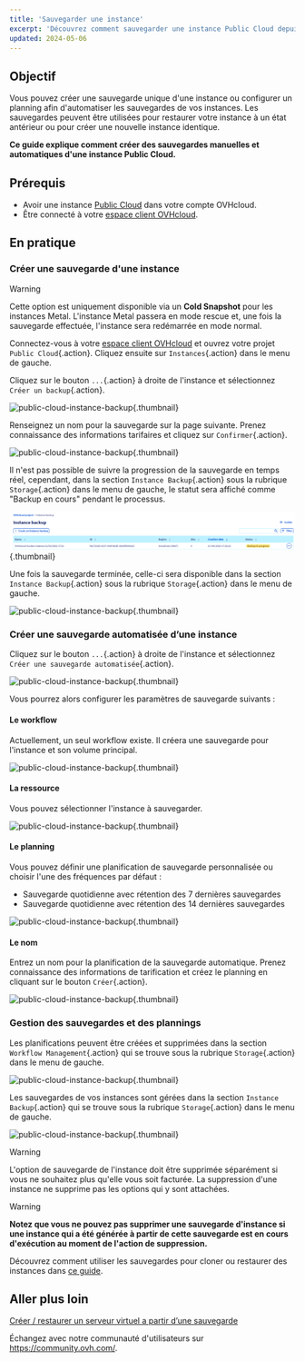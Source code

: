 ```yaml
---
title: 'Sauvegarder une instance'
excerpt: 'Découvrez comment sauvegarder une instance Public Cloud depuis votre espace client OVHcloud'
updated: 2024-05-06
---
```


## Objectif

Vous pouvez créer une sauvegarde unique d'une instance ou configurer un planning afin d'automatiser les sauvegardes de vos instances. Les sauvegardes peuvent être utilisées pour restaurer votre instance à un état antérieur ou pour créer une nouvelle instance identique.

**Ce guide explique comment créer des sauvegardes manuelles et automatiques d'une instance Public Cloud.**

## Prérequis

- Avoir une instance [Public Cloud](https://www.ovhcloud.com/fr-ca/public-cloud/) dans votre compte OVHcloud.
- Être connecté à votre [espace client OVHcloud](/links/manager).

## En pratique

### Créer une sauvegarde d'une instance

> [!warning]
> Cette option est uniquement disponible via un **Cold Snapshot** pour les instances Metal. L'instance Metal passera en mode rescue et, une fois la sauvegarde effectuée, l'instance sera redémarrée en mode normal.
>

Connectez-vous à votre [espace client OVHcloud](/links/manager) et ouvrez votre projet `Public Cloud`{.action}. Cliquez ensuite sur `Instances`{.action} dans le menu de gauche.

Cliquez sur le bouton `...`{.action} à droite de l'instance et sélectionnez `Créer un backup`{.action}.

![public-cloud-instance-backup](images/createbackup1.png){.thumbnail}

Renseignez un nom pour la sauvegarde sur la page suivante. Prenez connaissance des informations tarifaires et cliquez sur `Confirmer`{.action}.

![public-cloud-instance-backup](images/createbackup2.png){.thumbnail}

Il n'est pas possible de suivre la progression de la sauvegarde en temps réel, cependant, dans la section `Instance Backup`{.action} sous la rubrique `Storage`{.action} dans le menu de gauche, le statut sera affiché comme "Backup en cours" pendant le processus.

![public-cloud-instance-backup](images/backup_in_progress.png){.thumbnail}

Une fois la sauvegarde terminée, celle-ci sera disponible dans la section `Instance Backup`{.action} sous la rubrique `Storage`{.action} dans le menu de gauche.

![public-cloud-instance-backup](images/createbackup3.png){.thumbnail}

### Créer une sauvegarde automatisée d’une instance

Cliquez sur le bouton `...`{.action} à droite de l'instance et sélectionnez `Créer une sauvegarde automatisée`{.action}.

![public-cloud-instance-backup](images/createbackup4.png){.thumbnail}

Vous pourrez alors configurer les paramètres de sauvegarde suivants :

#### **Le workflow** 

Actuellement, un seul workflow existe. Il créera une sauvegarde pour l'instance et son volume principal.

![public-cloud-instance-backup](images/createbackup5.png){.thumbnail}

#### **La ressource** 

Vous pouvez sélectionner l'instance à sauvegarder.

![public-cloud-instance-backup](images/createbackup6.png){.thumbnail}

#### **Le planning** 

Vous pouvez définir une planification de sauvegarde personnalisée ou choisir l'une des fréquences par défaut :

- Sauvegarde quotidienne avec rétention des 7 dernières sauvegardes
- Sauvegarde quotidienne avec rétention des 14 dernières sauvegardes

![public-cloud-instance-backup](images/createbackup7.png){.thumbnail}

#### **Le nom** 

Entrez un nom pour la planification de la sauvegarde automatique. Prenez connaissance des informations de tarification et créez le planning en cliquant sur le bouton `Créer`{.action}.
 
![public-cloud-instance-backup](images/createbackup8.png){.thumbnail}

### Gestion des sauvegardes et des plannings

Les planifications peuvent être créées et supprimées dans la section `Workflow Management`{.action} qui se trouve sous la rubrique `Storage`{.action} dans le menu de gauche.

![public-cloud-instance-backup](images/createbackup9.png){.thumbnail}

Les sauvegardes de vos instances sont gérées dans la section `Instance Backup`{.action} qui se trouve sous la rubrique `Storage`{.action} dans le menu de gauche.

![public-cloud-instance-backup](images/createbackup10.png){.thumbnail}

> [!warning]
> L'option de sauvegarde de l'instance doit être supprimée séparément si vous ne souhaitez plus qu'elle vous soit facturée. La suppression d'une instance ne supprime pas les options qui y sont attachées.
>

> [!warning]
> **Notez que vous ne pouvez pas supprimer une sauvegarde d'instance si une instance qui a été générée à partir de cette sauvegarde est en cours d'exécution au moment de l'action de suppression.**

Découvrez comment utiliser les sauvegardes pour cloner ou restaurer des instances dans [ce guide](/pages/public_cloud/compute/create_restore_a_virtual_server_with_a_backup).

## Aller plus loin

[Créer / restaurer un serveur virtuel a partir d’une sauvegarde](/pages/public_cloud/compute/create_restore_a_virtual_server_with_a_backup)

Échangez avec notre communauté d'utilisateurs sur <https://community.ovh.com/>.
